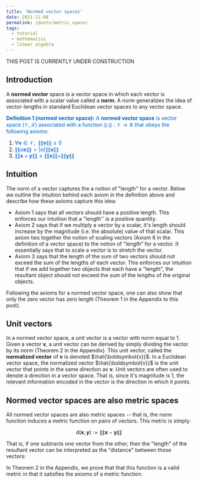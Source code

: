 ```yaml
---
title: 'Normed vector spaces'
date: 2021-11-08
permalink: /posts/metric_space/
tags:
  - tutorial
  - mathematics
  - linear algebra
---
```


THIS POST IS CURRENTLY UNDER CONSTRUCTION

Introduction
------------

A **normed vector** space is a vector space in which each vector is associated with a scalar value called a **norm**.  A norm generalizes the idea of vector-lengths in standard Euclidean vector spaces to any vector space.  

<span style="color:#0060C6">**Definition 1 (normed vector space):** A **normed vector space** is vector space $(\mathcal{V}, \mathcal{F})$ associated with a function $\|\|.\|\| : \mathcal{V} \rightarrow \mathbb{R}$ that obeys the following axioms:</span>

1. <span style="color:#0060C6">$\forall \boldsymbol{v} \in \mathcal{V}, \ \ \|\|\boldsymbol{v}\|\| \geq 0$</span>  
2. <span style="color:#0060C6">$\|\|\alpha\boldsymbol{x}\|\| = |\alpha| \|\|\boldsymbol{x}\|\|$</span>  
3. <span style="color:#0060C6">$\|\|\boldsymbol{x} + \boldsymbol{y}\|\| \leq \|\|\boldsymbol{x}\|\| + \|\|\boldsymbol{y}\|\|$</span>   

Intuition
---------

The norm of a vector captures the a notion of "length" for a vector.  Below we outline the intuition behind each axiom in the definition above and describe how these axioms capture this idea:

* Axiom 1 says that all vectors should have a positive length.  This enforces our intuition that a "length'' is a positive quantity.
* Axiom 2 says that if we multiply a vector by a scalar, it's length should increase by the magnitude (i.e. the absolute) value of that scalar. This axiom ties together the notion of scaling vectors (Axiom 6 in the definition of a vector space) to the notion of "length" for a vector.  It essentially says that to scale a vector is to stretch the vector.
* Axiom 3 says that the length of the sum of two vectors should not exceed the sum of the lengths of each vector.  This enforces our intuition that if we add together two objects that each have a "length", the resultant object should not exceed the sum of the lengths of the original objects.

Following the axioms for a normed vector space, one can also show that only the zero vector has zero length (Theorem 1 in the Appendix to this post).
  
Unit vectors
------------

 In a normed vector space, a unit vector is a vector with norm equal to 1. Given a vector $\boldsymbol{v}$, a unit vector can be derived by simply dividing the vector by its norm (Theorem 2 in the Appendix).  This unit vector, called the **normalized vector** of $\boldsymbol{v}$ is denoted $\hat{\boldsymbol{v}}$.  In a Euclidean vector space, the normalized vector $\hat{\boldsymbol{v}}$ is the unit vector that points in the same direction as $\boldsymbol{v}$.  Unit vectors are often used to denote a direction in a vector space.  That is, since it's magnitude is 1, the relevant information encoded in the vector is the direction in which it points.  
  
Normed vector spaces are also metric spaces
-------------------------------------------
  
All normed vector spaces are also metric spaces -- that is, the norm function induces a metric function on pairs of vectors. This metric is simply:

$$d(\boldsymbol{x}, \boldsymbol{y}) := \|\|\boldsymbol{x} - \boldsymbol{y}\|\|$$

That is, if one subtracts one vector from the other, then the "length" of the resultant vector can be interpreted as the "distance" between those vectors:


In Theorem 2 in the Appendix, we prove that that this function is a valid metric in that it satisfies the axioms of a metric function.

 
 
